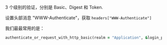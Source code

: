 3 个级别的验证，分别是 Basic、Digest 和 Token.

设置头部消息 "WWW-Authenticate"，获取 `headers["WWW-Authenticate"]`

我们最最常用的是：

```ruby
authenticate_or_request_with_http_basic(realm = "Application", &login_procedure)
```
